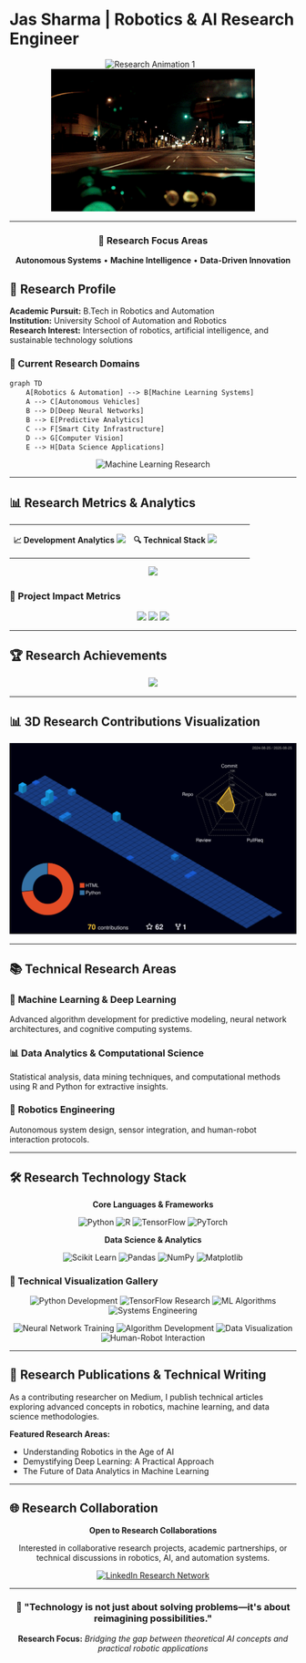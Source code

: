 # Jas Sharma | Robotics & AI Research Engineer

<p align="center">
  <img src="https://github.com/DevWithJas/DevWithJas/blob/main/1723365190514.gif" alt="Research Animation 1" height="250" style="margin-right: 10px;"/>
  <img src="https://github.com/DevWithJas/DevWithJas/blob/main/1723365451438.gif" alt="Research Animation 2" height="250"/>
</p>

---

<div align="center">

### 🎯 Research Focus Areas
**Autonomous Systems** • **Machine Intelligence** • **Data-Driven Innovation**

</div>

## 🔬 Research Profile

**Academic Pursuit:** B.Tech in Robotics and Automation  
**Institution:** University School of Automation and Robotics  
**Research Interest:** Intersection of robotics, artificial intelligence, and sustainable technology solutions

### 🧠 Current Research Domains

```mermaid
graph TD
    A[Robotics & Automation] --> B[Machine Learning Systems]
    A --> C[Autonomous Vehicles]
    B --> D[Deep Neural Networks]
    B --> E[Predictive Analytics]
    C --> F[Smart City Infrastructure]
    D --> G[Computer Vision]
    E --> H[Data Science Applications]
```

<p align="center">
  <img src="https://i.pinimg.com/originals/9b/2b/2a/9b2b2a3a89e55d72d0bd6657cf7c6fd2.gif" alt="Machine Learning Research" width="400"/>
</p>

---

## 📊 Research Metrics & Analytics

<table>
<tr>
<td width="50%">

**📈 Development Analytics**
<img src="https://github-readme-stats.vercel.app/api?username=DevWithJas&show_icons=true&theme=github_dark&hide_border=true&bg_color=0a0a0a&title_color=00d4aa&text_color=ffffff&icon_color=00d4aa"/>

</td>
<td width="50%">

**🔍 Technical Stack**
<img src="https://github-readme-stats.vercel.app/api/top-langs/?username=DevWithJas&theme=github_dark&layout=compact&hide_border=true&bg_color=0a0a0a&title_color=00d4aa&text_color=ffffff"/>

</td>
</tr>
</table>

<p align="center">
  <img src="https://github-readme-streak-stats.herokuapp.com/?user=DevWithJas&theme=dark&hide_border=true&background=0a0a0a&stroke=00d4aa&ring=00d4aa&fire=ffa116&currStreakLabel=ffffff"/>
</p>

### 📌 Project Impact Metrics

<p align="center">
  <img src="https://img.shields.io/github/stars/DevWithJas/Sentinel-Mark-2?style=for-the-badge&logo=github&logoColor=white&color=00d4aa&labelColor=0a0a0a&label=Research%20Stars"/>
  <img src="https://img.shields.io/github/watchers/DevWithJas/Sentinel-Mark-2?style=for-the-badge&logo=github&logoColor=white&color=0066cc&labelColor=0a0a0a&label=Collaborators"/>
  <img src="https://komarev.com/ghpvc/?username=DevWithJas&color=00d4aa&style=for-the-badge&label=Research+Profile+Views&labelColor=0a0a0a"/>
</p>

---

## 🏆 Research Achievements

<p align="center">
  <img src="https://github-profile-trophy.vercel.app/?username=DevWithJas&theme=darkhub&no-frame=true&column=7&margin-w=10"/>
</p>

---

## 📊 3D Research Contributions Visualization

<p align="center">
  <img src="./profile-3d-contrib/profile-night-view.svg" alt="3D GitHub Research Contributions" style="max-width: 100%;"/>
</p>

---

## 📚 Technical Research Areas

### 🤖 **Machine Learning & Deep Learning**
Advanced algorithm development for predictive modeling, neural network architectures, and cognitive computing systems.

### 📊 **Data Analytics & Computational Science**  
Statistical analysis, data mining techniques, and computational methods using R and Python for extractive insights.

### 🔧 **Robotics Engineering**
Autonomous system design, sensor integration, and human-robot interaction protocols.

---

## 🛠️ Research Technology Stack

<div align="center">

**Core Languages & Frameworks**

![Python](https://img.shields.io/badge/Python-3776AB?style=for-the-badge&logo=python&logoColor=white)
![R](https://img.shields.io/badge/R-276DC3?style=for-the-badge&logo=r&logoColor=white)
![TensorFlow](https://img.shields.io/badge/TensorFlow-FF6F00?style=for-the-badge&logo=TensorFlow&logoColor=white)
![PyTorch](https://img.shields.io/badge/PyTorch-EE4C2C?style=for-the-badge&logo=PyTorch&logoColor=white)

**Data Science & Analytics**

![Scikit Learn](https://img.shields.io/badge/scikit_learn-F7931E?style=for-the-badge&logo=scikit-learn&logoColor=white)
![Pandas](https://img.shields.io/badge/pandas-150458?style=for-the-badge&logo=pandas&logoColor=white)
![NumPy](https://img.shields.io/badge/NumPy-013243?style=for-the-badge&logo=numpy&logoColor=white)
![Matplotlib](https://img.shields.io/badge/Matplotlib-2671a3?style=for-the-badge&logo=matplotlib&logoColor=white)

</div>

### 🔬 Technical Visualization Gallery

<p align="center">
  <img src="https://media3.giphy.com/media/KAq5w47R9rmTuvWOWa/200.webp?cid=790b7611szd8iar4vul88c1ore1ygynvk1l7igzbyfbmifhp&ep=v1_gifs_search&rid=200.webp&ct=g" alt="Python Development" width="120" height="120"/>
  <img src="https://images-wixmp-ed30a86b8c4ca887773594c2.wixmp.com/f/0182a5cd-bef4-4ef8-b980-3fb20327f47e/d5t16np-ebddcf28-bbea-49f8-bcb8-b0f8bad442c5.gif" alt="TensorFlow Research" width="120" height="120"/>
  <img src="https://user-images.githubusercontent.com/42931974/68615320-d6bf3380-04e8-11ea-84f8-dcef049f1ed3.gif" alt="ML Algorithms" width="120" height="120"/>
  <img src="https://media1.giphy.com/media/26xBtSyoi5hUUkCEo/giphy.gif?cid=6c09b9523d2lllfiqpsje8itl3ddnphqdgujqu4dwdk6d1aa&ep=v1_gifs_search&rid=giphy.gif&ct=g" alt="Systems Engineering" width="120" height="120"/>
</p>

<p align="center">
  <img src="https://blog.tristansokol.com/assets/images/tensorflow-linear.gif" alt="Neural Network Training" width="120" height="120"/>
  <img src="https://cdn-images-1.medium.com/max/500/1*nmRcf8tgT0BsPtCHQQjSxQ.gif" alt="Algorithm Development" width="120" height="120"/>
  <img src="https://cdn.myportfolio.com/45214904-6a61-4e23-98d6-b140f8654a40/2db08590-8869-4127-b190-84e31d550239_rw_600.gif?h=7db4a26fd8f436e20c82f49cde968322" alt="Data Visualization" width="120" height="120"/>
  <img src="https://media.tenor.com/3OMzo-QSVqEAAAAM/baby-hug.gif" alt="Human-Robot Interaction" width="120" height="120"/>
</p>

---

## 📝 Research Publications & Technical Writing

As a contributing researcher on Medium, I publish technical articles exploring advanced concepts in robotics, machine learning, and data science methodologies.

**Featured Research Areas:**
- Understanding Robotics in the Age of AI
- Demystifying Deep Learning: A Practical Approach  
- The Future of Data Analytics in Machine Learning

---

## 🌐 Research Collaboration

<div align="center">

**Open to Research Collaborations**

Interested in collaborative research projects, academic partnerships, or technical discussions in robotics, AI, and automation systems.

[![LinkedIn Research Network](https://img.shields.io/badge/LinkedIn-Research%20Network-0077B5?style=for-the-badge&logo=linkedin&logoColor=white)](https://www.linkedin.com/in/jas-sharma-217614233)

</div>

---

<div align="center">

### 🔬 "Technology is not just about solving problems—it's about reimagining possibilities."

**Research Focus:** *Bridging the gap between theoretical AI concepts and practical robotic applications*

</div>
